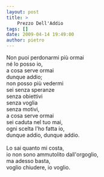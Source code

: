 ```yaml
---
layout: post
title: >
    Prezzo Dell'Addio
tags: []
date: 2009-04-14 19:49:00
author: pietro
---
```

Non puoi perdonarmi più ormai<br/>né lo posso io,<br/>a cosa serve ormai<br/>dunque addio;<br/>non posso più vedermi<br/>sei senza speranze<br/>senza obiettivi<br/>senza voglia<br/>senza motivi,<br/>a cosa serve ormai<br/>sei caduta nel tuo mai,<br/>ogni scelta l'ho fatta io,<br/>dunque addio, dunque addio.<br/><br/>Lo sai quanto mi costa,<br/>io non sono ammutolito dall'orgoglio,<br/>ma adesso basta,<br/>voglio chiudere, io voglio.
